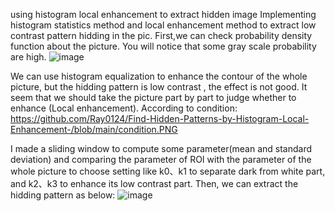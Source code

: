 using histogram local enhancement to extract hidden image 
Implementing histogram statistics method and local enhancement method to extract low contrast pattern hidding in the pic.
First,we can check probability density function about the picture.
You will notice that some gray scale probability are high. 
![image](https://github.com/Ray0124/Find-Hidden-Patterns-by-Histogram-Local-Enhancement-/blob/main/pdf.PNG)

We can use histogram equalization to enhance the contour of the whole picture, but the hidding pattern is low contrast , the effect is not good.
It seem that we should take the picture part by part to judge whether to enhance (Local enhancement).
According to condition:
https://github.com/Ray0124/Find-Hidden-Patterns-by-Histogram-Local-Enhancement-/blob/main/condition.PNG

I made a sliding window to compute some parameter(mean and standard deviation) and comparing the parameter of ROI with the parameter of the whole picture to choose setting like k0、k1 to separate dark from white part, and k2、k3 to enhance its low contrast part.
Then, we can extract the hidding pattern as below:
![image](https://github.com/Ray0124/Find-Hidden-Patterns-by-Histogram-Local-Enhancement-/blob/main/contrast.png)
